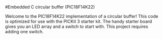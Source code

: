 #Embedded C circular buffer (PIC18F14K22)

Welcome to the PIC18F14K22 implementation of a circular buffer! This code is optimized for use with the PICKit 3 starter kit. The handy starter board gives you an LED array and a switch to start with. This project requires adding one switch.
